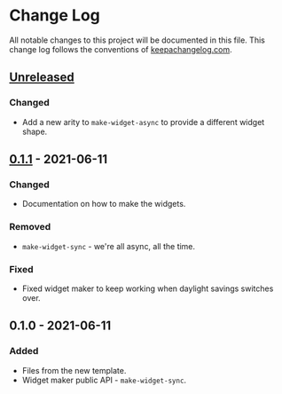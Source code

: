 # Change Log
All notable changes to this project will be documented in this file. This change log follows the conventions of [keepachangelog.com](http://keepachangelog.com/).

## [Unreleased]
### Changed
- Add a new arity to `make-widget-async` to provide a different widget shape.

## [0.1.1] - 2021-06-11
### Changed
- Documentation on how to make the widgets.

### Removed
- `make-widget-sync` - we're all async, all the time.

### Fixed
- Fixed widget maker to keep working when daylight savings switches over.

## 0.1.0 - 2021-06-11
### Added
- Files from the new template.
- Widget maker public API - `make-widget-sync`.

[Unreleased]: https://github.com/your-name/eulerclj/compare/0.1.1...HEAD
[0.1.1]: https://github.com/your-name/eulerclj/compare/0.1.0...0.1.1
